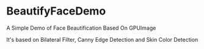 # BeautifyFaceDemo
A Simple Demo of Face Beautification Based On GPUImage

It's based on Bilateral Filter, Canny Edge Detection and Skin Color Detection
